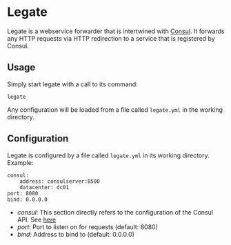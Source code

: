 # Legate
Legate is a webservice forwarder that is intertwined with [Consul](https://github.com/hashicorp/consul).
It forwards any HTTP requests via HTTP redirection to a service that is registered by Consul.

## Usage
Simply start legate with a call to its command:
```
legate
```
Any configuration will be loaded from a file called `legate.yml` in the working directory.

## Configuration
Legate is configured by a file called `legate.yml` in its working directory. Example:
```
consul:
    address: consulserver:8500
    datacenter: dc01
port: 8080
bind: 0.0.0.0
```

* _consul_: This section directly refers to the configuration of the Consul API. See [here](https://godoc.org/github.com/hashicorp/consul/api#Config)
* _port_: Port to listen on for requests (default: 8080)
* _bind_: Address to bind to (default: 0.0.0.0)

